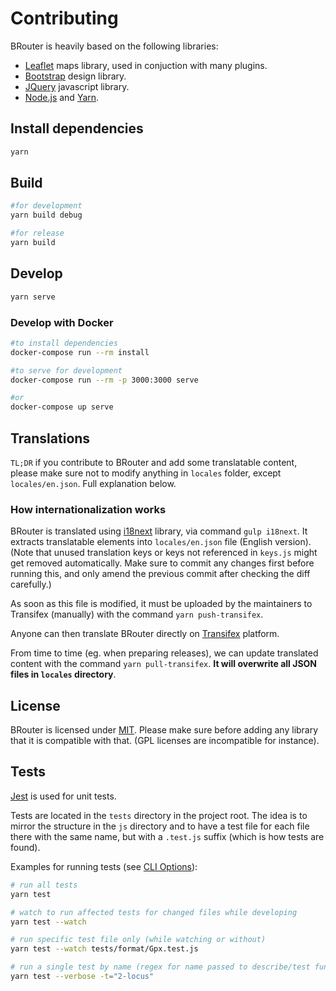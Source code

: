 # Contributing

BRouter is heavily based on the following libraries:

-   [Leaflet](leafletjs.com/) maps library, used in conjuction with many plugins.
-   [Bootstrap](https://getbootstrap.com/) design library.
-   [JQuery](https://jquery.com) javascript library.
-   [Node.js](https://nodejs.org/) and [Yarn](https://yarnpkg.com/en/).

## Install dependencies

```sh
yarn
```

## Build

```sh
#for development
yarn build debug

#for release
yarn build
```

## Develop

```sh
yarn serve
```

### Develop with Docker

```sh
#to install dependencies
docker-compose run --rm install

#to serve for development
docker-compose run --rm -p 3000:3000 serve

#or
docker-compose up serve
```

## Translations

`TL;DR` if you contribute to BRouter and add some translatable content, please make sure not to modify anything in `locales` folder, except `locales/en.json`. Full explanation below.

### How internationalization works

BRouter is translated using [i18next](https://www.i18next.com/) library, via command `gulp i18next`. It extracts translatable elements into `locales/en.json` file (English version). (Note that unused translation keys or keys not referenced in `keys.js` might get removed automatically. Make sure to commit any changes first before running this, and only amend the previous commit after checking the diff carefully.)

As soon as this file is modified, it must be uploaded by the maintainers to Transifex (manually) with the command `yarn push-transifex`.

Anyone can then translate BRouter directly on [Transifex](https://www.transifex.com/openstreetmap/brouter-web/) platform.

From time to time (eg. when preparing releases), we can update translated content with the command `yarn pull-transifex`. **It will overwrite all JSON files in `locales` directory**.

## License

BRouter is licensed under [MIT](LICENSE). Please make sure before adding any library that it is compatible with that. (GPL licenses are incompatible for instance).

## Tests

[Jest](https://jestjs.io/) is used for unit tests.

Tests are located in the `tests` directory in the project root. The idea is to mirror the structure in the `js` directory and to have a test file for each file there with the same name, but with a `.test.js` suffix (which is how tests are found).

Examples for running tests (see [CLI Options](https://jestjs.io/docs/cli)):

```sh
# run all tests
yarn test

# watch to run affected tests for changed files while developing
yarn test --watch

# run specific test file only (while watching or without)
yarn test --watch tests/format/Gpx.test.js

# run a single test by name (regex for name passed to describe/test functions)
yarn test --verbose -t="2-locus"
```
